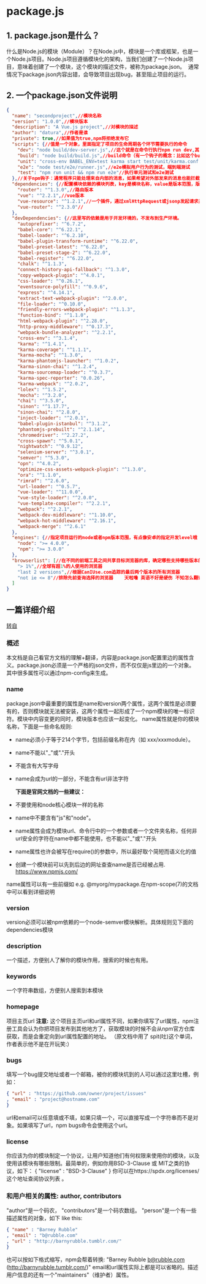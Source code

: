# package.js

## 1. package.json是什么？

 什么是Node.js的模块（Module）？在Node.js中，模块是一个库或框架，也是一个Node.js项目。Node.js项目遵循模块化的架构，当我们创建了一个Node.js项目，意味着创建了一个模块，这个模块的描述文件，被称为package.json。
 通常情况下package.json内容出错，会导致项目出现bug，甚至阻止项目的运行。

## 2. 一个package.json文件说明

```json
{
  "name": "secondproject",//模块名称
  "version": "1.0.0",//模块版本
  "description": "A Vue.js project",//对模块的描述
  "author": "datura",//作者是谁
  "private": true,//如果值为true,npm将拒绝发布它
  "scripts": {//值是一个对象，里面指定了项目的生命周期各个环节需要执行的命令
    "dev": "node build/dev-server.js",//这个就是在命令行执行npm run dev,其实是运行dev-server.js文件
    "build": "node build/build.js",//build命令（有一个钩子的概念：比如这个build有prebuild和postbuild
    "unit": "cross-env BABEL_ENV=test karma start test/unit/karma.conf.js --single-run",//babel是一个编译器，可以把ES6编译成ES5.，这句先是设置编译环境为test环境下；karma是一个运行时，它产生一个web服务环境来运行项目代码，并执行测试。..
    "e2e": "node test/e2e/runner.js",//e2e模拟用户行为的测试，端到端测试
    "test": "npm run unit && npm run e2e"//执行单元测试和e2e测试
  },//关于npm钩子：通常程序只能处理来自内部的消息，如果希望对外部发来的消息也能拦截处理，就需要用到Hook技术。比如想在run build之前自动执行点任务,可以将其写在run prebuild标签里；postbuild在build之后自动执行
  "dependencies": {//配置模块依赖的模块列表，key是模块名称，value是版本范围，版本范围是一个字符，可被一个或多个空格分割。
    "router": "^1.3.0",//路由版本
    "vue": "^2.2.1",//vue版本
    "vue-resource": "^1.2.1",//一个插件，通过xmlHttpRequest或jsonp发起请求并处理响应。
    "vue-router": "^2.3.0"//
  },
  "devDependencies": {//这里写的依赖是用于开发环境的，不发布到生产环境。
    "autoprefixer": "^6.7.2",
    "babel-core": "^6.22.1",
    "babel-loader": "^6.2.10",
    "babel-plugin-transform-runtime": "^6.22.0",
    "babel-preset-latest": "^6.22.0",
    "babel-preset-stage-2": "^6.22.0",
    "babel-register": "^6.22.0",
    "chalk": "^1.1.3",
    "connect-history-api-fallback": "^1.3.0",
    "copy-webpack-plugin": "^4.0.1",
    "css-loader": "^0.26.1",
    "eventsource-polyfill": "^0.9.6",
    "express": "^4.14.1",
    "extract-text-webpack-plugin": "^2.0.0",
    "file-loader": "^0.10.0",
    "friendly-errors-webpack-plugin": "^1.1.3",
    "function-bind": "^1.1.0",
    "html-webpack-plugin": "^2.28.0",
    "http-proxy-middleware": "^0.17.3",
    "webpack-bundle-analyzer": "^2.2.1",
    "cross-env": "^3.1.4",
    "karma": "^1.4.1",
    "karma-coverage": "^1.1.1",
    "karma-mocha": "^1.3.0",
    "karma-phantomjs-launcher": "^1.0.2",
    "karma-sinon-chai": "^1.2.4",
    "karma-sourcemap-loader": "^0.3.7",
    "karma-spec-reporter": "0.0.26",
    "karma-webpack": "^2.0.2",
    "lolex": "^1.5.2",
    "mocha": "^3.2.0",
    "chai": "^3.5.0",
    "sinon": "^1.17.7",
    "sinon-chai": "^2.8.0",
    "inject-loader": "^2.0.1",
    "babel-plugin-istanbul": "^3.1.2",
    "phantomjs-prebuilt": "^2.1.14",
    "chromedriver": "^2.27.2",
    "cross-spawn": "^5.0.1",
    "nightwatch": "^0.9.12",
    "selenium-server": "^3.0.1",
    "semver": "^5.3.0",
    "opn": "^4.0.2",
    "optimize-css-assets-webpack-plugin": "^1.3.0",
    "ora": "^1.1.0",
    "rimraf": "^2.6.0",
    "url-loader": "^0.5.7",
    "vue-loader": "^11.0.0",
    "vue-style-loader": "^2.0.0",
    "vue-template-compiler": "^2.2.1",
    "webpack": "^2.2.1",
    "webpack-dev-middleware": "^1.10.0",
    "webpack-hot-middleware": "^2.16.1",
    "webpack-merge": "^2.6.1"
  },
  "engines": {//指定项目运行的node或者npm版本范围，有点像安卓的指定开发level哦
    "node": ">= 4.0.0",
    "npm": ">= 3.0.0"
  },
  "browserlist": [//在不同的前端工具之间共享目标浏览器的库，确定哪些支持哪些版本的浏览器
    "> 1%",//全球有超1%的人使用的浏览器
    "last 2 versions",//根据CanIUse.com追踪的最后两个版本的所有浏览器
    "not ie <= 8"//排除先前查询选择的浏览器    天啦噜 英语不好是硬伤 不知怎么翻译好理解
  ]
}
```

## 一篇详细介绍

[转自](https://www.cnblogs.com/tzyy/p/5193811.html#_h1_0)

### 概述

本文档是自己看官方文档的理解+翻译，内容是package.json配置里边的属性含义。package.json必须是一个严格的json文件，而不仅仅是js里边的一个对象。其中很多属性可以通过npm-config来生成。

### name

package.json中最重要的属性是name和version两个属性，这两个属性是必须要有的，否则模块就无法被安装，这两个属性一起形成了一个npm模块的唯一标识符。模块中内容变更的同时，模块版本也应该一起变化。
name属性就是你的模块名称，下面是一些命名规则:

- name必须小于等于214个字节，包括前缀名称在内（如 xxx/xxxmodule）。
- name不能以"_"或"."开头
- 不能含有大写字母
- name会成为url的一部分，不能含有url非法字符

    **下面是官网文档的一些建议：**

- 不要使用和node核心模块一样的名称
- name中不要含有"js"和"node"。
- name属性会成为模块url、命令行中的一个参数或者一个文件夹名称，任何非url安全的字符在name中都不能使用，也不能以"_"或"."开头
- name属性也许会被写在require()的参数中，所以最好取个简短而语义化的值
- 创建一个模块前可以先到后边的网址查查name是否已经被占用. https://www.npmjs.com/

name属性可以有一些前缀如 e.g. @myorg/mypackage.在npm-scope(7)的文档中可以看到详细说明

### version

version必须可以被npm依赖的一个node-semver模块解析。具体规则见下面的dependencies模块

### description

一个描述，方便别人了解你的模块作用，搜索的时候也有用。

### keywords

一个字符串数组，方便别人搜索到本模块

### homepage

项目主页url
**注意:**
这个项目主页url和url属性不同，如果你填写了url属性，npm注册工具会认为你把项目发布到其他地方了，获取模块的时候不会从npm官方仓库获取，而是会重定向到url属性配置的地址。
（原文档中用了 spit(吐)这个单词，作者表示他不是在开玩笑:）

### bugs

填写一个bug提交地址或者一个邮箱，被你的模块坑到的人可以通过这里吐槽，例如：

```json
{ "url" : "https://github.com/owner/project/issues"
, "email" : "project@hostname.com"
}
```

url和email可以任意填或不填，如果只填一个，可以直接写成一个字符串而不是对象。如果填写了url，npm bugs命令会使用这个url。

### license

你应该为你的模块制定一个协议，让用户知道他们有何权限来使用你的模块，以及使用该模块有哪些限制。最简单的，例如你用BSD-3-Clause 或 MIT之类的协议，如下：
{ "license" : "BSD-3-Clause" }
你可以在https://spdx.org/licenses/这个地址查阅协议列表 。

### 和用户相关的属性: author, contributors

"author"是一个码农， "contributors"是一个码农数组。 "person"是一个有一些描述属性的对象，如下 like this:

```json
{ "name" : "Barney Rubble"
, "email" : "b@rubble.com"
, "url" : "http://barnyrubble.tumblr.com/"
}
```

也可以按如下格式缩写，npm会帮着转换:
"Barney Rubble b@rubble.com (http://barnyrubble.tumblr.com/)"
email和url属性实际上都是可以省略的。描述用户信息的还有一个"maintainers"（维护者）属性。
